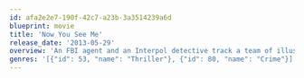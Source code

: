 ```yaml
---
id: afa2e2e7-190f-42c7-a23b-3a3514239a6d
blueprint: movie
title: 'Now You See Me'
release_date: '2013-05-29'
overview: 'An FBI agent and an Interpol detective track a team of illusionists who pull off bank heists during their performances and reward their audiences with the money.'
genres: '[{"id": 53, "name": "Thriller"}, {"id": 80, "name": "Crime"}]'
---
```

